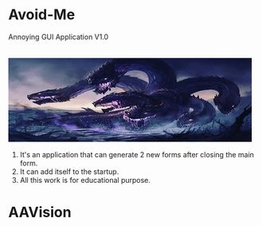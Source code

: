 # Avoid-Me 
Annoying GUI Application V1.0 <br/><br/><br/>
![alt text](https://github.com/AAVision/Avoid/blob/master/12.jpg?raw=true)

1. It's an application that can generate 2 new forms after closing the main form. <br/>
2. It can add itself to the startup. <br/>
3. All this work is for educational purpose. <br/>

# AAVision

